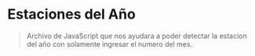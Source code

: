 # Estaciones del Año

> Archivo de JavaScript que nos ayudara a poder detectar la estacion del año con solamente ingresar el numero del mes.
